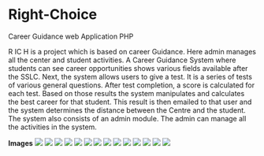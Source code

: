 # Right-Choice
Career Guidance web Application PHP 

R IC H is a project which is based on career Guidance. Here admin manages all 
the center and student activities. A Career Guidance System where students can 
see career opportunities shows various fields available after 
the SSLC. Next, the system allows users to give a test. It is a series of tests of 
various general questions. After test completion, a score is calculated for each test. 
Based on those results the system manipulates and calculates the best career for 
that student. This result is then emailed to that user and the system determines the 
distance between the Centre and the student. The system also consists of an admin 
module. The admin can manage all the activities in the system.

<b>Images</b>
<img src="https://github.com/pavankumar556/Right-Choice/blob/master/photos/p1.png"/>
<img src="https://github.com/ritheshjaston/Right-Choice/blob/master/photos/p2.png"/>
<img src="https://github.com/ritheshjaston/Right-Choice/blob/master/photos/p3.png"/>
<img src="https://github.com/ritheshjaston/Right-Choice/blob/master/photos/p4.png"/>
<img src="https://github.com/ritheshjaston/Right-Choice/blob/master/photos/p5.png"/>
<img src="https://github.com/ritheshjaston/Right-Choice/blob/master/photos/p6.png"/>
<img src="https://github.com/ritheshjaston/Right-Choice/blob/master/photos/p7.png"/>
<img src="https://github.com/ritheshjaston/Right-Choice/blob/master/photos/p8.png"/>
<img src="https://github.com/ritheshjaston/Right-Choice/blob/master/photos/p9.png"/>
<img src="https://github.com/ritheshjaston/Right-Choice/blob/master/photos/p10.png"/>
<img src="https://github.com/ritheshjaston/Right-Choice/blob/master/photos/p11.png"/>
<img src="https://github.com/ritheshjaston/Right-Choice/blob/master/photos/p12.png"/>
<img src="https://github.com/ritheshjaston/Right-Choice/blob/master/photos/p13.png"/>
<img src="https://github.com/ritheshjaston/Right-Choice/blob/master/photos/p14.png"/>
